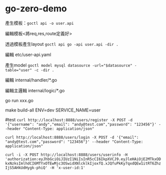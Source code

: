 # go-zero-demo

產生模板：```goctl api -o user.api```

編輯模板<將req,res,route定義好>

透過模板產生layout ```goctl api go -api user.api -dir .```

編輯 etc/user-api.yaml

產生model ```goctl model mysql datasource -url="$datasource" -table="user" -c -dir .```

編輯 internal/handler/*.go

編輯主邏輯 internal/logic/*.go 

go run xxx.go

make build-all ENV=dev SERVICE_NAME=user


#test
```curl http://localhost:8888/users/register -X POST -d '{"username": "andy","email": "andy@test.com","password": "123456"}' --header "Content-Type: application/json"```

```curl http://localhost:8888/users/login -X POST -d '{"email": "andy@test.com","password": "123456"}' --header "Content-Type: application/json"```

```curl -i -X POST http://localhost:8888/users/userinfo -H 'authorization:eyJhbGciOiJIUzI1NiIsInR5cCI6IkpXVCJ9.eyJleHAiOjE2MTkxODkxNzksImlhdCI6MTYxOTEwMjc3OSwidXNlcklkIjoxfQ.xJQfuPkKy7qxdQEw1itRT6ZhzIjS5AHkUdHygk-phiQ' -H 'x-user-id:1'```